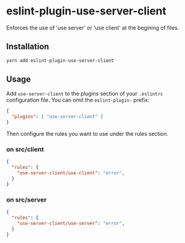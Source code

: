 # eslint-plugin-use-server-client
Enforces the use of 'use server' or 'use client' at the begining of files.

## Installation
```bash
yarn add eslint-plugin-use-server-client
```

## Usage
Add `use-server-client` to the plugins section of your `.eslintrc` configuration file. You can omit the `eslint-plugin-` prefix:
```json
{
  "plugins": [ "use-server-client" ]
}
```

Then configure the rules you want to use under the rules section.
### on src/client
```json
{
  "rules": {
    "use-server-client/use-client": "error",
  }
}
```

### on src/server
```json
{
  "rules": {
    "use-server-client/use-server": "error",
  }
}
```